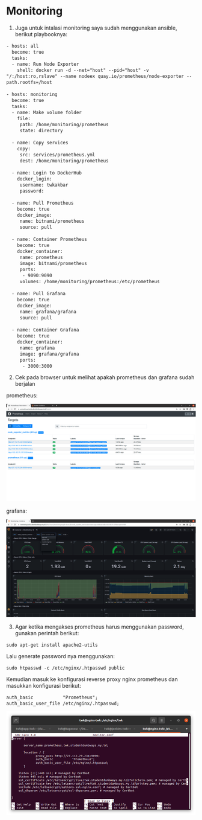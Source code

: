 # Monitoring

1. Juga untuk intalasi monitoring saya sudah menggunakan ansible, berikut playbooknya:

```
- hosts: all
  become: true
  tasks:
  - name: Run Node Exporter
    shell: docker run -d --net="host" --pid="host" -v "/:/host:ro,rslave" --name nodeex quay.io/prometheus/node-exporter --path.rootfs=/host

- hosts: monitoring
  become: true
  tasks:
  - name: Make volume folder
    file:
     path: /home/monitoring/prometheus
     state: directory

  - name: Copy services
    copy:
     src: services/prometheus.yml
     dest: /home/monitoring/prometheus

  - name: Login to DockerHub
    docker_login:
     username: twkakbar
     password: 

  - name: Pull Prometheus
    become: true
    docker_image:
     name: bitnami/prometheus
     source: pull

  - name: Container Prometheus
    become: true
    docker_container:
     name: prometheus
     image: bitnami/prometheus
     ports:
      - 9090:9090
     volumes: /home/monitoring/prometheus:/etc/prometheus

  - name: Pull Grafana
    become: true
    docker_image:
     name: grafana/grafana    
     source: pull

  - name: Container Grafana
    become: true
    docker_container:
     name: grafana
     image: grafana/grafana
     ports:
      - 3000:3000
```

2. Cek pada browser untuk melihat apakah prometheus dan grafana sudah berjalan

prometheus:

![Img 1](assets/2.png)

grafana:

![Img 1](assets/1.png)

3. Agar ketika mengakses prometheus harus menggunakan password, gunakan perintah berikut:

```
sudo apt-get install apache2-utils
```

Lalu generate password nya menggunakan:

```
sudo htpasswd -c /etc/nginx/.htpasswd public
```

Kemudian masuk ke konfigurasi reverse proxy nginx prometheus dan masukkan konfigurasi berikut:

```
auth_basic           "Prometheus";
auth_basic_user_file /etc/nginx/.htpasswd;
```

![Img 1](assets/3.png)


